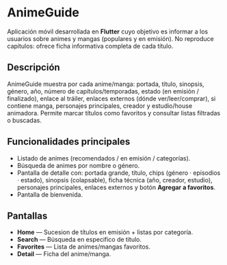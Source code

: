 
# AnimeGuide

Aplicación móvil desarrollada en **Flutter** cuyo objetivo es informar a los usuarios sobre animes y mangas (populares y en emisión). No reproduce capítulos: ofrece ficha informativa completa de cada título.

## Descripción
AnimeGuide muestra por cada anime/manga: portada, título, sinopsis, género, año, número de capítulos/temporadas, estado (en emisión / finalizado), enlace al tráiler, enlaces externos (dónde ver/leer/comprar), si contiene manga, personajes principales, creador y estudio/house animadora. Permite marcar títulos como favoritos y consultar listas filtradas o buscadas.

## Funcionalidades principales
- Listado de animes (recomendados / en emisión / categorías).  
- Búsqueda de animes por nombre o género.  
- Pantalla de detalle con: portada grande, título, chips (género · episodios · estado), sinopsis (colapsable), ficha técnica (año, creador, estudio), personajes principales, enlaces externos y botón **Agregar a favoritos**.   
- Pantalla de bienvenida.  

## Pantallas
- **Home** — Sucesion de títulos en emisión + listas por categoría.  
- **Search** — Búsqueda en especifico de titulo.  
- **Favorites** — Lista de animes/mangas favoritos.  
- **Detail** — Ficha del anime/manga.



